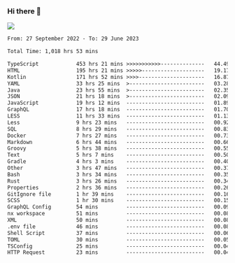 ### Hi there 👋

<!--<a href="https://github.com/search?o=desc&q=author%3Abushiyi&s=committer-date&type=Commits">-->
<!--    <img align="center" height = "178" src="https://github-readme-stats.vercel.app/api?username=bushiyi&count_private=true&show_icons=true&theme=noctis_minimus&hide=contribs&include_all_commits=true" />-->
<!--</a>-->
<!--<a href="https://github.com/bushiyi?tab=repositories">-->
<!--    <img align="center" height = "178" src="https://github-readme-stats.vercel.app/api/top-langs/?username=bushiyi&count_private=true&theme=noctis_minimus" />-->
<!--</a>-->
 
<!-- [![Ashutosh's github activity graph](https://activity-graph.herokuapp.com/graph?username=bushiyi&theme=react&bg_color=1B2932&point=698B69&line=698B69)](https://github.com/ashutosh00710/github-readme-activity-graph)
 -->


![](https://raw.githubusercontent.com/bushiyi/bushiyi/master/assets/github-contribution-grid-snake.svg)

<!--START_SECTION:waka-->

```txt
From: 27 September 2022 - To: 29 June 2023

Total Time: 1,018 hrs 53 mins

TypeScript            453 hrs 21 mins >>>>>>>>>>>--------------   44.49 %
HTML                  195 hrs 21 mins >>>>>--------------------   19.17 %
Kotlin                171 hrs 52 mins >>>>---------------------   16.87 %
YAML                  33 hrs 25 mins  >------------------------   03.28 %
Java                  23 hrs 55 mins  >------------------------   02.35 %
JSON                  21 hrs 18 mins  >------------------------   02.09 %
JavaScript            19 hrs 12 mins  -------------------------   01.89 %
GraphQL               17 hrs 18 mins  -------------------------   01.70 %
LESS                  11 hrs 33 mins  -------------------------   01.13 %
Less                  9 hrs 23 mins   -------------------------   00.92 %
SQL                   8 hrs 29 mins   -------------------------   00.83 %
Docker                7 hrs 27 mins   -------------------------   00.73 %
Markdown              6 hrs 44 mins   -------------------------   00.66 %
Groovy                5 hrs 38 mins   -------------------------   00.55 %
Text                  5 hrs 7 mins    -------------------------   00.50 %
Gradle                4 hrs 3 mins    -------------------------   00.40 %
Other                 3 hrs 47 mins   -------------------------   00.37 %
Bash                  3 hrs 34 mins   -------------------------   00.35 %
Rust                  3 hrs 26 mins   -------------------------   00.34 %
Properties            2 hrs 36 mins   -------------------------   00.26 %
GitIgnore file        1 hr 39 mins    -------------------------   00.16 %
SCSS                  1 hr 30 mins    -------------------------   00.15 %
GraphQL Config        54 mins         -------------------------   00.09 %
nx workspace          51 mins         -------------------------   00.08 %
XML                   50 mins         -------------------------   00.08 %
.env file             46 mins         -------------------------   00.08 %
Shell Script          37 mins         -------------------------   00.06 %
TOML                  30 mins         -------------------------   00.05 %
TSConfig              25 mins         -------------------------   00.04 %
HTTP Request          23 mins         -------------------------   00.04 %
```

<!--END_SECTION:waka-->

